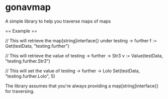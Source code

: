gonavmap
========

A simple library to help you traverse maps of maps

== Example ==

// This will retrieve the map[string]interface{} under testing -> further
f := Get(testData, "testing.further")

// This will retrieve the value of testing -> further -> Str3
v := Value(testData, "testing.further.Str3")

// This will set the value of testing -> further -> Lolo
Set(testData, "testing.further.Lolo", 5)

The library assumes that you're always providing a map[string]interface{} for traversing.
